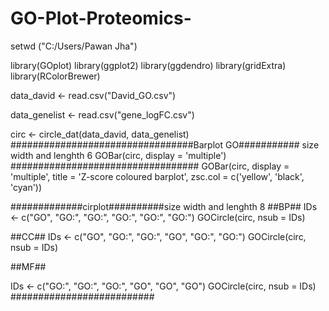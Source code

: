 # GO-Plot-Proteomics-
setwd ("C:/Users/Pawan Jha")

library(GOplot)
library(ggplot2)
library(ggdendro)
library(gridExtra)
library(RColorBrewer)

data_david <- read.csv("David_GO.csv")

data_genelist <- read.csv("gene_logFC.csv")

circ <- circle_dat(data_david, data_genelist)
#################################Barplot GO########### size width and lenghth 6
GOBar(circ, display = 'multiple')
##################################
GOBar(circ, display = 'multiple', title = 'Z-score coloured barplot', zsc.col = c('yellow', 'black', 'cyan'))

#############cirplot##########size width and lenghth 8
##BP##
IDs <- c("GO",	"GO:",	"GO:",	"GO:",	"GO:",	"GO:")
GOCircle(circ, nsub = IDs)

##CC##
IDs <- c("GO",	"GO:",	"GO:",	"GO",	"GO:",		"GO:")
GOCircle(circ, nsub = IDs)

##MF##

IDs <- c("GO:",	"GO:",	"GO:",	"GO",	"GO",	"GO")
GOCircle(circ, nsub = IDs)
##########################
